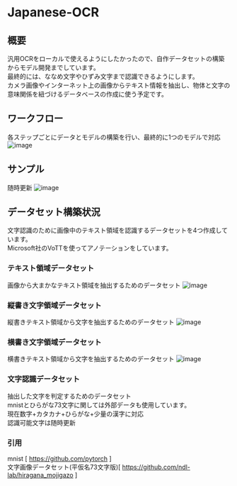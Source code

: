 # Japanese-OCR
## 概要
汎用OCRをローカルで使えるようにしたかったので、自作データセットの構築からモデル開発までしています。\
最終的には、ななめ文字やひずみ文字まで認識できるようにします。\
カメラ画像やインターネット上の画像からテキスト情報を抽出し、物体と文字の意味関係を紐づけるデータベースの作成に使う予定です。

## ワークフロー
各ステップごとにデータとモデルの構築を行い、最終的に1つのモデルで対応
![image](https://user-images.githubusercontent.com/55880071/190562237-58485ce9-5d6a-4d00-8596-b61e51196b15.png)

## サンプル
随時更新
![image](https://user-images.githubusercontent.com/55880071/190562350-318f4ddf-c15d-49e9-b8a5-7704d439ce21.png)

## データセット構築状況
文字認識のために画像中のテキスト領域を認識するデータセットを4つ作成しています。\
Microsoft社のVoTTを使ってアノテーションをしています。
### テキスト領域データセット
画像から大まかなテキスト領域を抽出するためのデータセット
![image](https://user-images.githubusercontent.com/55880071/190558020-2a186e36-d2f4-4a57-b47f-9270c669a634.png)
### 縦書き文字領域データセット
縦書きテキスト領域から文字を抽出するためのデータセット
![image](https://user-images.githubusercontent.com/55880071/191225846-15364909-5e13-40cf-8f71-700f248ab2cc.png)
### 横書き文字領域データセット
横書きテキスト領域から文字を抽出するためのデータセット
![image](https://user-images.githubusercontent.com/55880071/190558220-8c0a60c3-9ba7-4b99-bfcf-8b4db735efba.png)

### 文字認識データセット
抽出した文字を判定するためのデータセット\
mnistとひらがな73文字に関しては外部データも使用しています。\
現在数字+カタカナ+ひらがな+少量の漢字に対応\
認識可能文字は随時更新

### 引用
mnist [ https://github.com/pytorch ]\
文字画像データセット(平仮名73文字版)[ https://github.com/ndl-lab/hiragana_mojigazo ]
